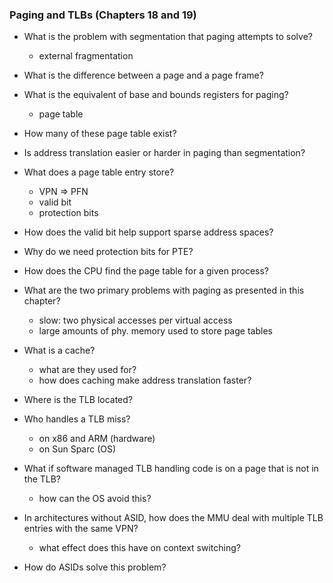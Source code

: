 ### Paging and TLBs (Chapters 18 and 19)

* What is the problem with segmentation that paging attempts to solve?
  * external fragmentation
* What is the difference between a page and a page frame?
* What is the equivalent of base and bounds registers for paging?
  * page table
* How many of these page table exist?
* Is address translation easier or harder in paging than segmentation?
* What does a page table entry store?
  * VPN => PFN
  * valid bit
  * protection bits

* How does the valid bit help support sparse address spaces?
* Why do we need protection bits for PTE?
* How does the CPU find the page table for a given process?
* What are the two primary problems with paging as presented in this chapter?
  * slow: two physical accesses per virtual access
  * large amounts of phy. memory used to store page tables
* What is a cache?
  * what are they used for?
  * how does caching make address translation faster?
* Where is the TLB located?
* Who handles a TLB miss?
  * on x86 and ARM (hardware)
  * on Sun Sparc (OS)
* What if software managed TLB handling code is on a page that is not in the TLB?
  * how can the OS avoid this?
* In architectures without ASID, how does the MMU deal with multiple TLB entries with the same VPN?
  * what effect does this have on context switching?
* How do ASIDs solve this problem?
